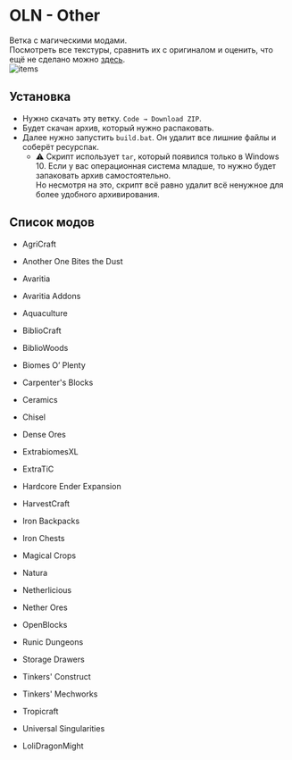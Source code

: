 # OLN - Other

Ветка с магическими модами.  
Посмотреть все текстуры, сравнить их с оригиналом и оценить, что ещё не сделано можно [здесь](https://o6i7ry.onrender.com/files/OLN).  
![items](https://user-images.githubusercontent.com/56697273/159742591-847121b6-ea09-4594-845a-6c1d09e3661b.png)

## Установка

+ Нужно скачать эту ветку. `Code → Download ZIP`.  
+ Будет скачан архив, который нужно распаковать.  
+ Далее нужно запустить `build.bat`. Он удалит все лишние файлы и соберёт ресурспак.
  + ⚠ Скрипт использует `tar`, который появился только в Windows 10. Если у вас операционная система младше, то нужно будет запаковать архив самостоятельно.  
  Но несмотря на это, скрипт всё равно удалит всё ненужное для более удобного архивирования.

## Список модов

+ AgriCraft
+ Another One Bites the Dust
+ Avaritia
+ Avaritia Аddons
+ Aquaculture
+ BiblioCraft
+ BiblioWoods
+ Biomes O’ Plenty
+ Carpenter's Blocks
+ Ceramics
+ Chisel
+ Dense Ores
+ ExtrabiomesXL
+ ExtraTiC
+ Hardcore Ender Expansion
+ HarvestCraft
+ Iron Backpacks
+ Iron Chests
+ Magical Crops
+ Natura
+ Netherlicious
+ Nether Ores
+ OpenBlocks
+ Runic Dungeons
+ Storage Drawers
+ Tinkers' Construct
+ Tinkers' Mechworks
+ Tropicraft
+ Universal Singularities

+ LoliDragonMight
